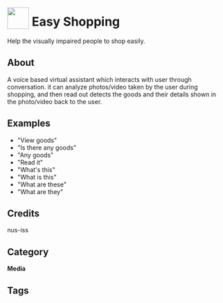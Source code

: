 # <img src="https://raw.githack.com/FortAwesome/Font-Awesome/master/svgs/solid/blind.svg" card_color="#22A7F0" width="50" height="50" style="vertical-align:bottom"/> Easy Shopping
Help the visually impaired people to shop easily.

## About
A voice based virtual assistant which interacts with user through conversation. it can analyze photos/video taken by the user during shopping, and then read out detects the goods and their details shown in the photo/video back to the user.

## Examples
* "View goods"
* "Is there any goods"
* "Any goods"
* "Read it"
* "What's this"
* "What is this"
* "What are these"
* "What are they"

## Credits
nus-iss

## Category
**Media**

## Tags

